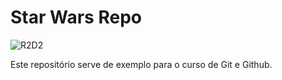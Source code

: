 # Star Wars Repo

<img src="/home/lisa/StarWarsRepo/r2d2.png" alt="R2D2"/>

Este repositório serve de exemplo para o curso de Git e Github.
